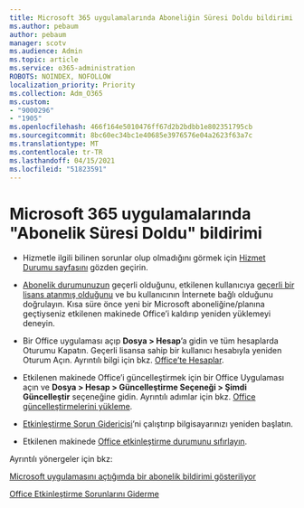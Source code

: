 ```yaml
---
title: Microsoft 365 uygulamalarında Aboneliğin Süresi Doldu bildirimi
ms.author: pebaum
author: pebaum
manager: scotv
ms.audience: Admin
ms.topic: article
ms.service: o365-administration
ROBOTS: NOINDEX, NOFOLLOW
localization_priority: Priority
ms.collection: Adm_O365
ms.custom:
- "9000296"
- "1905"
ms.openlocfilehash: 466f164e5010476ff67d2b2bdbb1e802351795cb
ms.sourcegitcommit: 8bc60ec34bc1e40685e3976576e04a2623f63a7c
ms.translationtype: MT
ms.contentlocale: tr-TR
ms.lasthandoff: 04/15/2021
ms.locfileid: "51823591"
---
```

# <a name="subscription-expired-notice-in-microsoft-365-apps"></a>Microsoft 365 uygulamalarında "Abonelik Süresi Doldu" bildirimi

- Hizmetle ilgili bilinen sorunlar olup olmadığını görmek için [Hizmet Durumu sayfasını](https://docs.microsoft.com/office365/enterprise/view-service-health) gözden geçirin.

- [Abonelik durumunuzun](https://support.office.com/article/unlicensed-product-and-activation-errors-in-office-0d23d3c0-c19c-4b2f-9845-5344fedc4380#bkmk_checksubscription) geçerli olduğunu, etkilenen kullanıcıya [geçerli bir lisans atanmış olduğunu](https://support.office.com/article/997596B5-4173-4627-B915-36ABAC6786DC?wt.mc_id=Alchemy_ClientDIA) ve bu kullanıcının İnternete bağlı olduğunu doğrulayın. Kısa süre önce yeni bir Microsoft aboneliğine/planına geçtiyseniz etkilenen makinede Office’i kaldırıp yeniden yüklemeyi deneyin.

- Bir Office uygulaması açıp **Dosya > Hesap**’a gidin ve tüm hesaplarda Oturumu Kapatın. Geçerli lisansa sahip bir kullanıcı hesabıyla yeniden Oturum Açın. Ayrıntılı bilgi için bkz. [Office’te Hesaplar](https://support.office.com/article/accounts-in-office-628ea040-f265-49de-b986-be09c3ebf8a9).

- Etkilenen makinede Office’i güncelleştirmek için bir Office Uygulaması açın ve **Dosya > Hesap > Güncelleştirme Seçeneği > Şimdi Güncelleştir** seçeneğine gidin. Ayrıntılı adımlar için bkz. [Office güncelleştirmelerini yükleme](https://support.office.com/article/install-office-updates-2ab296f3-7f03-43a2-8e50-46de917611c5).

- [Etkinleştirme Sorun Gidericisi](https://aka.ms/SARA-OfficeActivation-Alchemy)’ni çalıştırıp bilgisayarınızı yeniden başlatın.

- Etkilenen makinede [Office etkinleştirme durumunu sıfırlayın](https://docs.microsoft.com/office/troubleshoot/activation/reset-office-365-proplus-activation-state).

Ayrıntılı yönergeler için bkz: 

[Microsoft uygulamasını açtığımda bir abonelik bildirimi gösteriliyor](https://support.office.com/article/a-subscription-notice-appears-when-i-open-an-office-365-application-4cabe32c-f594-4c0e-9191-3d3ade10cceb)

[Office Etkinleştirme Sorunlarını Giderme](https://support.office.com/article/unlicensed-product-and-activation-errors-in-office-0d23d3c0-c19c-4b2f-9845-5344fedc4380)
